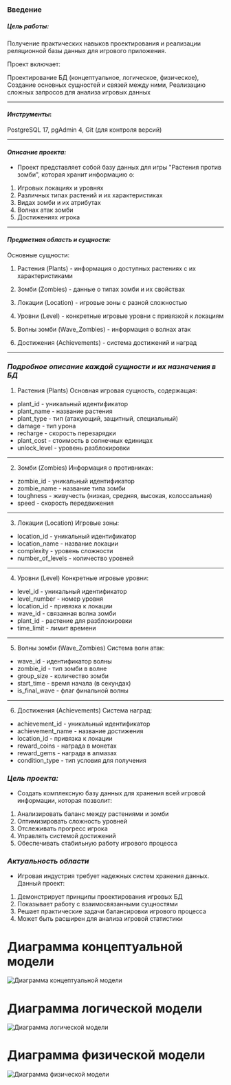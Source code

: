 ### Введение

##### ***Цель работы:***
Получение практических навыков проектирования и реализации реляционной базы данных для игрового приложения.

Проект включает:

Проектирование БД (концептуальное, логическое, физическое),
Создание основных сущностей и связей между ними,
Реализацию сложных запросов для анализа игровых данных

-------
#### ***Инструменты***:
 PostgreSQL 17, pgAdmin 4, Git (для контроля версий)

--------
 #### ***Описание проекта:***


* Проект представляет собой базу данных для игры "Растения против зомби", которая хранит информацию о:

1. Игровых локациях и уровнях
2. Различных типах растений и их характеристиках
3. Видах зомби и их атрибутах
4. Волнах атак зомби
5. Достижениях игрока

----------

#### ***Предметная область и сущности:***


Основные сущности:

1. Растения (Plants) - информация о доступных растениях с их характеристиками

2. Зомби (Zombies) - данные о типах зомби и их свойствах

3. Локации (Location) - игровые зоны с разной сложностью

4. Уровни (Level) - конкретные игровые уровни с привязкой к локациям

5. Волны зомби (Wave_Zombies) - информация о волнах атак

6. Достижения (Achievements) - система достижений и наград

-------

### ***Подробное описание каждой сущности и их назначения в БД***
1. Растения (Plants)
Основная игровая сущность, содержащая:

* plant_id - уникальный идентификатор
* plant_name - название растения
* plant_type - тип (атакующий, защитный, специальный)
* damage - тип урона
* recharge - скорость перезарядки
* plant_cost - стоимость в солнечных единицах
* unlock_level - уровень разблокировки

-----------------------

2. Зомби (Zombies)
Информация о противниках:

* zombie_id - уникальный идентификатор
* zombie_name - название типа зомби
* toughness - живучесть (низкая, средняя, высокая, колоссальная)
* speed - скорость передвижения

-----------------------

3. Локации (Location)
Игровые зоны:

* location_id - уникальный идентификатор
* location_name - название локации
* complexity - уровень сложности
* number_of_levels - количество уровней

-----------------------

4. Уровни (Level)
Конкретные игровые уровни:

* level_id - уникальный идентификатор
* level_number - номер уровня
* location_id - привязка к локации
* wave_id - связанная волна зомби
* plant_id - растение для разблокировки
* time_limit - лимит времени

-----------------------

5. Волны зомби (Wave_Zombies)
Система волн атак:

* wave_id - идентификатор волны
* zombie_id - тип зомби в волне
* group_size - количество зомби
* start_time - время начала (в секундах)
* is_final_wave - флаг финальной волны

-----------------------

6. Достижения (Achievements)
Система наград:

* achievement_id - уникальный идентификатор
* achievement_name - название достижения
* location_id - привязка к локации
* reward_coins - награда в монетах
* reward_gems - награда в алмазах
* condition_type - тип условия для получения

### ***Цель проекта:***

 *    Создать комплексную базу данных для хранения всей игровой информации, которая позволит:

1. Анализировать баланс между растениями и зомби
2. Оптимизировать сложность уровней
3. Отслеживать прогресс игрока
4. Управлять системой достижений
5. Обеспечивать стабильную работу игрового процесса



 ### ***Актуальность области***


*    Игровая индустрия требует надежных систем хранения данных. Данный проект:

1. Демонстрирует принципы проектирования игровых БД
2. Показывает работу с взаимосвязанными сущностями
3. Решает практические задачи балансировки игрового процесса
4. Может быть расширен для анализа игровой статистики


# Диаграмма концептуальной модели
![Диаграмма концептуальной модели](./docs/conceptual-model.jpg)

# Диаграмма логической модели
![Диаграмма логической модели](./docs/logical-model.jpg)

# Диаграмма физической модели
![Диаграмма физической модели](./docs/physical-model.png)
